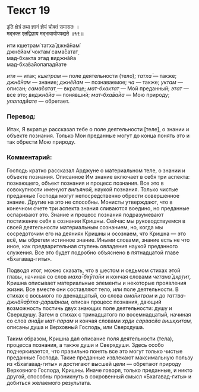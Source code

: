 # Текст 19

इति क्षेत्रं तथा ज्ञानं ज्ञेयं चोक्तं समासतः ।  
मद्भक्त एतद्विज्ञाय मद्भावायोपपद्यते ॥१९॥

ити кшетрам̇ татха̄ джн̃а̄нам̇  
джн̃ейам̇ чоктам̇ сама̄сатат̣  
мад-бхакта этад виджн̃а̄йа  
мад-бха̄ва̄йопападйате

_ити_ — итак; _кшетрам_ — поле деятельности (тело); _татха̄_ — также; _джн̃а̄нам_ — знание; _джн̃ейам_ — познаваемое; _ча_ — также; _уктам_ — описан; _сама̄сатат̣_ — вкратце; _мат-бхактат̣_ — Мой преданный; _этат_ — все это; _виджн̃а̄йа_ — понявший; _мат-бха̄ва̄йа_ — Мою природу; _упападйате_ — обретает.

### Перевод:

Итак, Я вкратце рассказал тебе о поле деятельности [теле], о знании и объекте познания. Только Мои преданные могут до конца понять это и так обрести Мою природу.

### Комментарий:

Господь кратко рассказал Арджуне о материальном теле, о знании и объекте познания. Описанное Им знание включает в себя три аспекта: познающего, объект познания и процесс познания. Все это в совокупности именуют _вигьяной,_ наукой познания. Только чистые преданные Господа могут непосредственно обрести совершенное знание. Другие на это не способны. Монисты утверждают, что в конечном счете три аспекта знания сливаются воедино, но преданные оспаривают это. Знание и процесс познания подразумевают постижение себя в сознании Кришны. Сейчас мы руководствуемся в своей деятельности материальным сознанием, но, когда мы сосредоточим его на деяниях Кришны и осознаем, что Кришна — это всё, мы обретем истинное знание. Иными словами, знание есть не что иное, как предварительная ступень овладения наукой преданного служения. Все это будет подробно объяснено в пятнадцатой главе «Бхагавад-гиты».

Подводя итог, можно сказать, что в шестом и седьмом стихах этой главы, начиная со слов _маха̄-бхӯта̄ни_ и кончая словами _четана̄ дхр̣тит̣,_ Кришна описывает материальные элементы и некоторые проявления жизни. Все вместе они составляют тело, или поле деятельности. В стихах с восьмого по двенадцатый, со слова _ама̄нитвам_ и до _таттва-джн̃а̄на̄ртха-дарш́анам,_ описан процесс познания, дающий возможность постичь двух знающих поле деятельности: душу и Сверхдушу. Затем в стихах с тринадцатого по восемнадцатый, начиная со слов _ана̄ди мат-парам_ и кончая словами _хр̣ди сарвасйа вишх̣хитам,_ описаны душа и Верховный Господь, или Сверхдуша.

Таким образом, Кришна дал описание поля деятельности (тела), процесса познания, а также души и Сверхдуши. Здесь особо подчеркивается, что правильно понять все это могут только чистые преданные Господа. Такие преданные извлекают максимальную пользу из «Бхагавад-гиты» и достигают высшей цели — обретают природу Верховного Господа, Кришны. Иначе говоря, только преданные, и никто другой, способны проникнуть в сокровенный смысл «Бхагавад-гиты» и добиться желаемого результата.